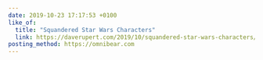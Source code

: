 ```yaml
---
date: 2019-10-23 17:17:53 +0100
like_of:
  title: "Squandered Star Wars Characters"
  link: https://daverupert.com/2019/10/squandered-star-wars-characters/
posting_method: https://omnibear.com
---
```

